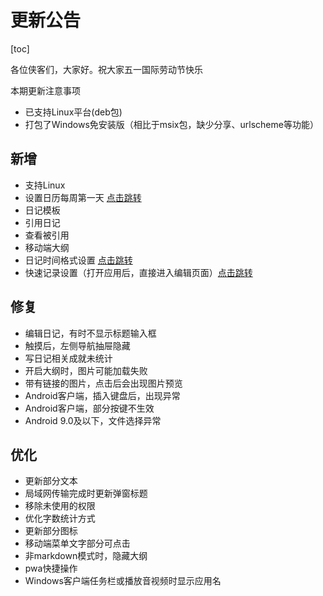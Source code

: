 # 更新公告

[toc]

各位侠客们，大家好。祝大家五一国际劳动节快乐

本期更新注意事项

* 已支持Linux平台(deb包)
* 打包了Windows免安装版（相比于msix包，缺少分享、urlscheme等功能）

## 新增

* 支持Linux
* 设置日历每周第一天 [点击跳转](calendarSetting)
* 日记模板
* 引用日记
* 查看被引用
* 移动端大纲
* 日记时间格式设置 [点击跳转](diarySetting)
* 快速记录设置（打开应用后，直接进入编辑页面）[点击跳转](setting)

## 修复

* 编辑日记，有时不显示标题输入框
* 触摸后，左侧导航抽屉隐藏
* 写日记相关成就未统计
* 开启大纲时，图片可能加载失败
* 带有链接的图片，点击后会出现图片预览
* Android客户端，插入键盘后，出现异常
* Android客户端，部分按键不生效
* Android 9.0及以下，文件选择异常

## 优化

* 更新部分文本
* 局域网传输完成时更新弹窗标题
* 移除未使用的权限
* 优化字数统计方式
* 更新部分图标
* 移动端菜单文字部分可点击
* 非markdown模式时，隐藏大纲
* pwa快捷操作
* Windows客户端任务栏或播放音视频时显示应用名